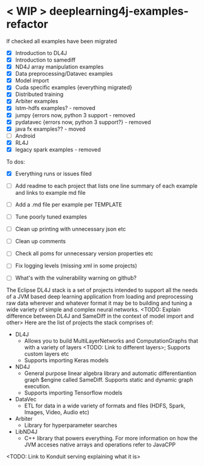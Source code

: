 # < WIP > deeplearning4j-examples-refactor

If checked all examples have been migrated
- [X] Introduction to DL4J
- [X] Introduction to samediff
- [X] ND4J array manipulation examples
- [X] Data preprocessing/Datavec examples 
- [X] Model import
- [X] Cuda specific examples {everything migrated}
- [X] Distributed training
- [X] Arbiter examples
- [X] lstm-hdfs examples? - removed
- [X] jumpy {errors now, python 3 support - removed
- [X] pydatavec {errors now, python 3 support?} - removed
- [X] java fx examples?? - moved
- [ ] Android
- [X] RL4J
- [X] legacy spark examples - removed

To dos: 
- [X] Everything runs or issues filed
- [ ] Add readme to each project that lists one line summary of each example and links to example md file
- [ ] Add a .md file per example per TEMPLATE
- [ ] Tune poorly tuned examples
- [ ] Clean up printing with unnecessary json etc
- [ ] Clean up comments
- [ ] Check all poms for unnecessary version properties etc
- [ ] Fix logging levels (missing xml in some projects)
- [ ] What's with the vulnerability warning on github?



The Eclipse DL4J stack is a set of projects intended to support all the needs of
a JVM based deep learning application from loading and preprocessing raw data wherever and whatever format it may be to building and tuning a wide variety of simple and complex neural networks.
<TODO: Explain difference between DL4J and SameDiff in the context of model import and other>
Here are the list of projects the stack comprises of:
- DL4J
	* Allows you to build MultiLayerNetworks and ComputationGraphs that with a variety of layers <TODO: Link to different layers>; Supports custom layers etc
	* Supports importing Keras models
- ND4J
	* General purpose linear algebra library and automatic differentiantion graph $engine called SameDiff. Supports static and dynamic graph execution.
	* Supports importing Tensorflow models
- DataVec
	* ETL for data in a wide variety of formats and files (HDFS, Spark, Images, Video, Audio etc)
- Arbiter
	* Library for hyperparameter searches
- LibND4J
	* C++ library that powers everything. For more information on how the JVM acceses native arrays and operations refer to <TODO> JavaCPP

<TODO: Link to Konduit serving explaining what it is>
